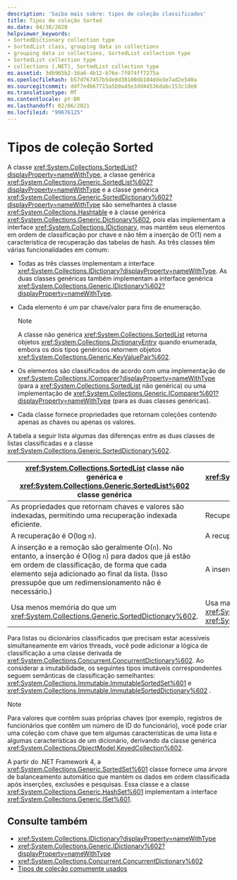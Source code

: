 ```yaml
---
description: 'Saiba mais sobre: tipos de coleção classificados'
title: Tipos de coleção Sorted
ms.date: 04/30/2020
helpviewer_keywords:
- SortedDictionary collection type
- SortedList class, grouping data in collections
- grouping data in collections, SortedList collection type
- SortedList collection type
- collections [.NET], SortedList collection type
ms.assetid: 3db965b2-36a6-4b12-b76e-7f074ff7275a
ms.openlocfilehash: b57d767457b5de8d38100db104dde3e7ad2e540a
ms.sourcegitcommit: ddf7edb67715a5b9a45e3dd44536dabc153c1de0
ms.translationtype: MT
ms.contentlocale: pt-BR
ms.lasthandoff: 02/06/2021
ms.locfileid: "99676125"
---
```

# <a name="sorted-collection-types"></a>Tipos de coleção Sorted

A classe <xref:System.Collections.SortedList?displayProperty=nameWithType>, a classe genérica <xref:System.Collections.Generic.SortedList%602?displayProperty=nameWithType> e a classe genérica <xref:System.Collections.Generic.SortedDictionary%602?displayProperty=nameWithType> são semelhantes à classe <xref:System.Collections.Hashtable> e à classe genérica <xref:System.Collections.Generic.Dictionary%602>, pois elas implementam a interface <xref:System.Collections.IDictionary>, mas mantêm seus elementos em ordem de classificação por chave e não têm a inserção de O(1) nem a característica de recuperação das tabelas de hash. As três classes têm várias funcionalidades em comum:

- Todas as três classes implementam a interface <xref:System.Collections.IDictionary?displayProperty=nameWithType>. As duas classes genéricas também implementam a interface genérica <xref:System.Collections.Generic.IDictionary%602?displayProperty=nameWithType>.

- Cada elemento é um par chave/valor para fins de enumeração.

   > [!NOTE]
   > A classe não genérica <xref:System.Collections.SortedList> retorna objetos <xref:System.Collections.DictionaryEntry> quando enumerada, embora os dois tipos genéricos retornem objetos <xref:System.Collections.Generic.KeyValuePair%602>.

- Os elementos são classificados de acordo com uma implementação de <xref:System.Collections.IComparer?displayProperty=nameWithType> (para a <xref:System.Collections.SortedList> não genérica) ou uma implementação de <xref:System.Collections.Generic.IComparer%601?displayProperty=nameWithType> (para as duas classes genéricas).

- Cada classe fornece propriedades que retornam coleções contendo apenas as chaves ou apenas os valores.

A tabela a seguir lista algumas das diferenças entre as duas classes de listas classificadas e a classe <xref:System.Collections.Generic.SortedDictionary%602>.

| <xref:System.Collections.SortedList> classe não genérica e <xref:System.Collections.Generic.SortedList%602> classe genérica | <xref:System.Collections.Generic.SortedDictionary%602> classe genérica |
|--|--|
| As propriedades que retornam chaves e valores são indexadas, permitindo uma recuperação indexada eficiente. | Recuperação não indexada. |
| A recuperação é O(log `n`). | A recuperação é O(log `n`). |
| A inserção e a remoção são geralmente O(`n`). No entanto, a inserção é O(log `n`) para dados que já estão em ordem de classificação, de forma que cada elemento seja adicionado ao final da lista. (Isso pressupõe que um redimensionamento não é necessário.) | A inserção e a remoção são O(log `n`). |
| Usa menos memória do que um <xref:System.Collections.Generic.SortedDictionary%602>. | Usa mais memória do que a classe não genérica <xref:System.Collections.SortedList> e a classe genérica <xref:System.Collections.Generic.SortedList%602>. |

Para listas ou dicionários classificados que precisam estar acessíveis simultaneamente em vários threads, você pode adicionar a lógica de classificação a uma classe derivada de <xref:System.Collections.Concurrent.ConcurrentDictionary%602>. Ao considerar a imutabilidade, os seguintes tipos imutáveis correspondentes seguem semânticas de classificação semelhantes: <xref:System.Collections.Immutable.ImmutableSortedSet%601> e <xref:System.Collections.Immutable.ImmutableSortedDictionary%602> .

> [!NOTE]
> Para valores que contêm suas próprias chaves (por exemplo, registros de funcionários que contêm um número de ID do funcionário), você pode criar uma coleção com chave que tem algumas características de uma lista e algumas características de um dicionário, derivando da classe genérica <xref:System.Collections.ObjectModel.KeyedCollection%602>.

A partir do .NET Framework 4, a <xref:System.Collections.Generic.SortedSet%601> classe fornece uma árvore de balanceamento automático que mantém os dados em ordem classificada após inserções, exclusões e pesquisas. Essa classe e a classe <xref:System.Collections.Generic.HashSet%601> implementam a interface <xref:System.Collections.Generic.ISet%601>.

## <a name="see-also"></a>Consulte também

- <xref:System.Collections.IDictionary?displayProperty=nameWithType>
- <xref:System.Collections.Generic.IDictionary%602?displayProperty=nameWithType>
- <xref:System.Collections.Concurrent.ConcurrentDictionary%602>
- [Tipos de coleção comumente usados](commonly-used-collection-types.md)
